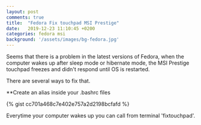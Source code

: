 ```yaml
---
layout: post
comments: true
title:  "Fedora Fix touchpad MSI Prestige"
date:   2019-12-23 11:10:45 +0200
categories: fedora msi
background: '/assets/images/bg-fedora.jpg'
---
```


Seems that there is a problem in the latest versions of Fedora, when the computer wakes up after sleep mode or hibernate mode, the MSI Prestige touchpad freezes and didn't respond until OS is restarted.

There are several ways to fix that.

**Create an alias inside your .bashrc files

{% gist cc701a468c7e402e757a2d2198bcfafd %}

Everytime your computer wakes up you can call from terminal 'fixtouchpad'.